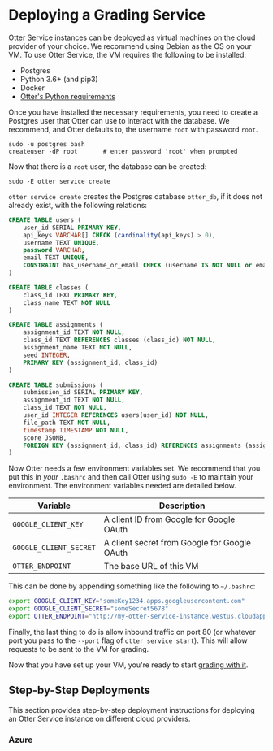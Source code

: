 # Deploying a Grading Service

Otter Service instances can be deployed as virtual machines on the cloud provider of your choice. We recommend using Debian as the OS on your VM. To use Otter Service, the VM requires the following to be installed:

* Postgres
* Python 3.6+ (and pip3)
* Docker
* [Otter's Python requirements](https://github.com/ucbds-infra/otter-grader/blob/master/requirements.txt)

Once you have installed the necessary requirements, you need to create a Postgres user that Otter can use to interact with the database. We recommend, and Otter defaults to, the username `root` with password `root`. 

```
sudo -u postgres bash
createuser -dP root       # enter password 'root' when prompted
```

Now that there is a `root` user, the database can be created:

```
sudo -E otter service create
```

`otter service create` creates the Postgres database `otter_db`, if it does not already exist, with the following relations:

```sql
CREATE TABLE users (
    user_id SERIAL PRIMARY KEY,
    api_keys VARCHAR[] CHECK (cardinality(api_keys) > 0),
    username TEXT UNIQUE,
    password VARCHAR,
    email TEXT UNIQUE,
    CONSTRAINT has_username_or_email CHECK (username IS NOT NULL or email IS NOT NULL)
)

CREATE TABLE classes (
    class_id TEXT PRIMARY KEY,
    class_name TEXT NOT NULL
)

CREATE TABLE assignments (
    assignment_id TEXT NOT NULL,
    class_id TEXT REFERENCES classes (class_id) NOT NULL,
    assignment_name TEXT NOT NULL,
    seed INTEGER,
    PRIMARY KEY (assignment_id, class_id)
)

CREATE TABLE submissions (
    submission_id SERIAL PRIMARY KEY,
    assignment_id TEXT NOT NULL,
    class_id TEXT NOT NULL,
    user_id INTEGER REFERENCES users(user_id) NOT NULL,
    file_path TEXT NOT NULL,
    timestamp TIMESTAMP NOT NULL,
    score JSONB,
    FOREIGN KEY (assignment_id, class_id) REFERENCES assignments (assignment_id, class_id)
)
```

Now Otter needs a few environment variables set. We recommend that you put this in _your_ `.bashrc` and then call Otter using `sudo -E` to maintain your environment. The environment variables needed are detailed below.

| Variable | Description |
|-----|-----|
| `GOOGLE_CLIENT_KEY` | A client ID from Google for Google OAuth |
| `GOOGLE_CLIENT_SECRET` | A client secret from Google for Google OAuth |
| `OTTER_ENDPOINT` | The base URL of this VM |

This can be done by appending something like the following to `~/.bashrc`:

```bash
export GOOGLE_CLIENT_KEY="someKey1234.apps.googleusercontent.com"
export GOOGLE_CLIENT_SECRET="someSecret5678"
export OTTER_ENDPOINT="http://my-otter-service-instance.westus.cloudapp.azure.com"
```

Finally, the last thing to do is allow inbound traffic on port 80 (or whatever port you pass to the `--port` flag of `otter service start`). This will allow requests to be sent to the VM for grading.

Now that you have set up your VM, you're ready to start [grading with it](otter_service.md).

## Step-by-Step Deployments

This section provides step-by-step deployment instructions for deploying an Otter Service instance on different cloud providers.

### Azure
